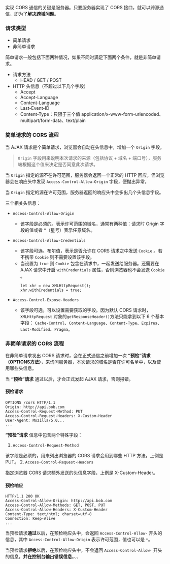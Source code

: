 实现 CORS 通信的关键是服务器。只要服务器实现了 CORS 接口，就可以跨源通信，即为了**解决跨域问题**。

### 请求类型

- 简单请求
- 非简单请求

简单请求一般包括下面两种情况，如果不同时满足下面两个条件，就是非简单请求。

- 请求方法 
    - HEAD / GET / POST
- HTTP 头信息（不超过以下几个字段）
    - Accept
    - Accept-Language
    - Content-Language
    - Last-Event-ID
    - Content-Type：只限于三个值 application/x-www-form-urlencoded、multipart/form-data、text/plain

### 简单请求的 CORS 流程

当 AJAX 请求是个简单请求，浏览器会自动在头信息中，增加一个 `Origin` 字段。

> `Origin` 字段用来说明本次请求的来源（包括协议 + 域名 + 端口号），服务端根据这个值来决定是否同意此次请求。

当 `Origin` 指定的源不在许可范围，服务器会返回一个正常的 HTTP 回应，但浏览器会在响应头中发现 `Access-Control-Allow-Origin` 字段，便抛出异常。

当 `Origin` 指定的源在许可范围，服务器返回的响应头中会多出几个头信息字段。

三个相关头信息：
- `Access-Control-Allow-Origin`
    
    - 该字段是必须的。表示许可范围的域名，通常有两种值：请求时 Origin 字段的值或者 *（星号）表示任意域名。
- `Access-Control-Allow-Credentials`
    - 该字段可选。布尔值，表示是否允许在 CORS 请求之中发送 `Cookie` 。若不携带 `Cookie` 则不需要设置该字段。
    - 当设置为 `true` 则  `Cookie` 包含在请求中，一起发送给服务器。还需要在 AJAX 请求中开启 `withCredentials` 属性，否则浏览器也不会发送 `Cookie` 。
        ```
        let xhr = new XMLHttpRequest();
        xhr.withCredentials = true;
        ```
- `Access-Control-Expose-Headers`
    - 该字段可选。可以设置需要获取的字段。因为默认 CORS 请求时，`XMLHttpRequest` 对象的`getResponseHeader()`方法只能拿到以下 6 个基本字段：
`Cache-Control`、`Content-Language`、`Content-Type`、`Expires`、`Last-Modified`、`Pragma`。

### 非简单请求的 CORS 流程

在非简单请求发出 CORS 请求时，会在正式通信之前增加一次 **“预检”请求（OPTIONS方法）**，来询问服务器，本次请求的域名是否在许可名单中，以及使用哪些头信息。

当 **“预检”请求** 通过以后，才会正式发起 AJAX 请求，否则报错。

#### 预检请求

```
OPTIONS /cors HTTP/1.1
Origin: http://api.bob.com
Access-Control-Request-Method: PUT
Access-Control-Request-Headers: X-Custom-Header
User-Agent: Mozilla/5.0...
...
```

**“预检”请求** 信息中包含两个特殊字段：
1. `Access-Control-Request-Method`

该字段是必须的，用来列出浏览器的 CORS 请求会用到哪些 HTTP 方法，上例是 PUT。
2. `Access-Control-Request-Headers`

指定浏览器 CORS 请求额外发送的头信息字段，上例是 X-Custom-Header。

#### 预检响应


```
HTTP/1.1 200 OK
Access-Control-Allow-Origin: http://api.bob.com
Access-Control-Allow-Methods: GET, POST, PUT
Access-Control-Allow-Headers: X-Custom-Header
Content-Type: text/html; charset=utf-8
Connection: Keep-Alive
...
```

当预检请求**通过**以后，在预检响应头中，会返回 `Access-Control-Allow-` 开头的信息，其中 `Access-Control-Allow-Origin` 表示许可范围，值也可以是 `*`。

当预检请求**拒绝**以后，在预检响应头中，不会返回 `Access-Control-Allow-` 开头的信息，**并在控制台输出错误信息**。、、